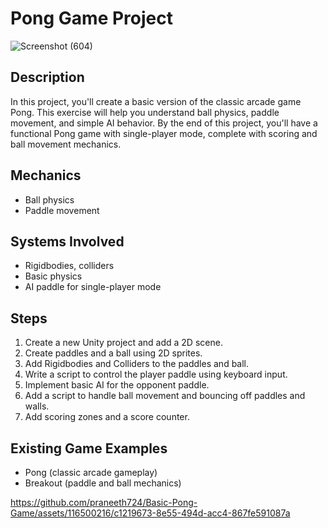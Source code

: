 # Pong Game Project
![Screenshot (604)](https://github.com/praneeth724/Basic-Pong-Game/assets/116500216/de4118fc-3eab-42ba-b37b-30a0c7b0d2fa)


## Description
In this project, you'll create a basic version of the classic arcade game Pong. This exercise will help you understand ball physics, paddle movement, and simple AI behavior. By the end of this project, you'll have a functional Pong game with single-player mode, complete with scoring and ball movement mechanics.

## Mechanics
- Ball physics
- Paddle movement

## Systems Involved
- Rigidbodies, colliders
- Basic physics
- AI paddle for single-player mode

## Steps
1. Create a new Unity project and add a 2D scene.
2. Create paddles and a ball using 2D sprites.
3. Add Rigidbodies and Colliders to the paddles and ball.
4. Write a script to control the player paddle using keyboard input.
5. Implement basic AI for the opponent paddle.
6. Add a script to handle ball movement and bouncing off paddles and walls.
7. Add scoring zones and a score counter.

## Existing Game Examples
- Pong (classic arcade gameplay)
- Breakout (paddle and ball mechanics)


https://github.com/praneeth724/Basic-Pong-Game/assets/116500216/c1219673-8e55-494d-acc4-867fe591087a

